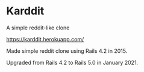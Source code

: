 # Karddit
A simple reddit-like clone

https://karddit.herokuapp.com/

Made simple reddit clone using Rails 4.2 in 2015.

Upgraded from Rails 4.2 to Rails 5.0 in January 2021.
